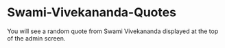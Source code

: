 # Swami-Vivekananda-Quotes
You will see a random quote from Swami Vivekananda displayed at the top of the admin screen.
